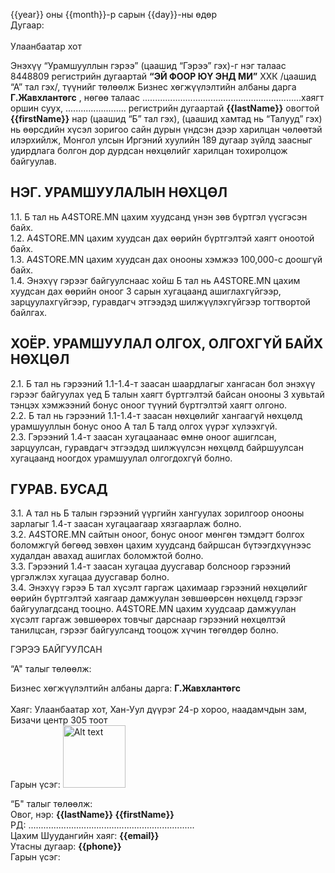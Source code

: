 {{year}} оны {{month}}-р сарын {{day}}-ны өдөр<br>                        Дугаар:<br>                                     
Улаанбаатар хот<br>

Энэхүү “Урамшууллын гэрээ” (цаашид “Гэрээ” гэх)-г нэг талаас 8448809 регистрийн дугаартай **“ЭЙ ФООР ЮҮ ЭНД МИ”** ХХК /цаашид “А” тал гэх/, түүнийг төлөөлж Бизнес хөгжүүлэлтийн албаны дарга **Г.Жавхлантөгс** , нөгөө талаас ...............................................................хаягт оршин суух, ........................ регистрийн дугаартай **{{lastName}}** овогтой **{{firstName}}** нар (цаашид “Б” тал гэх), (цаашид хамтад нь “Талууд” гэх) нь өөрсдийн хүсэл зоригоо сайн дурын үндсэн дээр харилцан чөлөөтэй илэрхийлж, Монгол улсын Иргэний хуулийн 189 дугаар зүйлд заасныг удирдлага болгон дор дурдсан нөхцөлийг харилцан тохиролцож байгуулав.<br>

## НЭГ. УРАМШУУЛАЛЫН НӨХЦӨЛ
1.1. Б тал нь A4STORE.MN цахим хуудсанд үнэн зөв бүртгэл үүсгэсэн байх.<br> 
1.2. A4STORE.MN цахим хуудсан дах өөрийн бүртгэлтэй хаягт оноотой байх.<br>
1.3. A4STORE.MN цахим хуудсан дах онооны хэмжээ 100,000-с доошгүй байх.<br>
1.4. Энэхүү гэрээг байгуулснаас хойш Б тал нь A4STORE.MN цахим хуудсан дах өөрийн оноог 3 сарын хугацаанд ашиглахгүйгээр, зарцуулахгүйгээр, гуравдагч этгээдэд шилжүүлэхгүйгээр тогтвортой байлгах.<br>

## ХОЁР. УРАМШУУЛАЛ ОЛГОХ, ОЛГОХГҮЙ БАЙХ НӨХЦӨЛ
2.1. Б тал нь гэрээний 1.1-1.4-т заасан шаардлагыг хангасан бол энэхүү гэрээг байгуулах үед Б талын хаягт бүртгэлтэй байсан онооны 3 хувьтай тэнцэх хэмжээний бонус оноог түүний бүртгэлтэй хаягт олгоно.<br> 
2.2. Б тал нь гэрээний 1.1-1.4-т заасан нөхцөлийг хангаагүй нөхцөлд урамшууллын бонус оноо А тал Б талд олгох үүрэг хүлээхгүй.<br>
2.3. Гэрээний 1.4-т заасан хугацаанаас өмнө оноог ашиглсан, зарцуулсан, гуравдагч этгээдэд шилжүүлсэн нөхцөлд байршуулсан хугацаанд ноогдох урамшуулал олгогдохгүй болно.<br>

## ГУРАВ. БУСАД
3.1. А тал нь Б талын гэрээний үүргийн хангуулах зорилгоор онооны зарлагыг 1.4-т заасан хугацаагаар хязгаарлаж болно.<br>
3.2. A4STORE.MN сайтын оноог, бонус оноог мөнгөн тэмдэгт болгох боломжгүй бөгөөд зөвхөн цахим хуудсанд байршсан бүтээгдхүүнээс худалдан авахад ашиглах боломжтой болно.<br>
3.3. Гэрээний 1.4-т заасан хугацаа дуусгавар болсноор гэрээний үргэлжлэх хугацаа дуусгавар болно.<br>
3.4. Энэхүү гэрээ Б тал хүсэлт гаргаж цахимаар гэрээний нөхцөлийг өөрийн бүртгэлтэй хаягаар дамжуулан зөвшөөрсөн нөхцөлд гэрээг байгуулагдсанд тооцно. A4STORE.MN цахим хуудсаар дамжуулан хүсэлт гаргаж зөвшөөрөх товчыг дарснаар гэрээний нөхцөлтэй танилцсан, гэрээг байгуулсанд тооцож хүчин төгөлдөр болно.<br>

ГЭРЭЭ БАЙГУУЛСАН<br>

“А" талыг төлөөлж:<br> 
 
Бизнес хөгжүүлэлтийн албаны дарга: **Г.Жавхлантөгс**<br>         
Хаяг: Улаанбаатар хот, Хан-Уул дүүрэг 24-р хороо, наадамчдын зам, Бизачи центр 305 тоот<br>
Гарын үсэг: <img src="https://firebasestorage.googleapis.com/v0/b/a4mongolia.appspot.com/o/signature%2Fsign.png?alt=media&token=6a6df874-5310-4ba8-92b2-765b36fa2652" alt="Alt text" width="100" >                                                                                                  

“Б" талыг төлөөлж:<br>
Овог, нэр: **{{lastName}} {{firstName}}**<br>
РД: ..................................................................<br>
Цахим Шуудангийн хаяг:  **{{email}}**<br>
Утасны дугаар:  **{{phone}}**<br>
Гарын үсэг:<br>


	
                                                                                                                               




